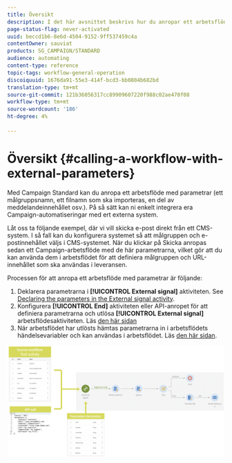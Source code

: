 ```yaml
---
title: Översikt
description: I det här avsnittet beskrivs hur du anropar ett arbetsflöde med externa parametrar.
page-status-flag: never-activated
uuid: beccd1b6-8e6d-4504-9152-9ff537459c4a
contentOwner: sauviat
products: SG_CAMPAIGN/STANDARD
audience: automating
content-type: reference
topic-tags: workflow-general-operation
discoiquuid: 1676da91-55e3-414f-bcd3-bb0804b682bd
translation-type: tm+mt
source-git-commit: 121b36056317cc89909607220f988c02ae470f08
workflow-type: tm+mt
source-wordcount: '186'
ht-degree: 4%

---
```



# Översikt {#calling-a-workflow-with-external-parameters}

Med Campaign Standard kan du anropa ett arbetsflöde med parametrar (ett målgruppsnamn, ett filnamn som ska importeras, en del av meddelandeinnehållet osv.). På så sätt kan ni enkelt integrera era Campaign-automatiseringar med ert externa system.

Låt oss ta följande exempel, där vi vill skicka e-post direkt från ett CMS-system. I så fall kan du konfigurera systemet så att målgruppen och e-postinnehållet väljs i CMS-systemet. När du klickar på Skicka anropas sedan ett Campaign-arbetsflöde med de här parametrarna, vilket gör att du kan använda dem i arbetsflödet för att definiera målgruppen och URL-innehållet som ska användas i leveransen.

Processen för att anropa ett arbetsflöde med parametrar är följande:

1. Deklarera parametrarna i **[!UICONTROL External signal]** aktiviteten. See [Declaring the parameters in the External signal activity](../../automating/using/declaring-parameters-external-signal.md).
1. Konfigurera **[!UICONTROL End]** aktiviteten eller API-anropet för att definiera parametrarna och utlösa **[!UICONTROL External signal]** arbetsflödesaktiviteten. Läs [den här sidan](../../automating/using/defining-parameters-calling-workflow.md)
1. När arbetsflödet har utlösts hämtas parametrarna in i arbetsflödets händelsevariabler och kan användas i arbetsflödet. Läs [den här sidan](../../automating/using/customizing-workflow-external-parameters.md).

![](assets/extsignal_process.png)
